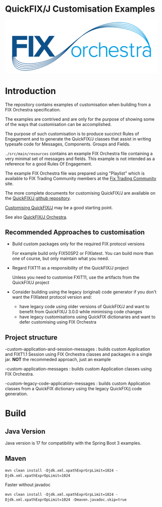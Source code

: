 # QuickFIX/J Customisation Examples 

![](./FIXorchestraLogo.png)

# Introduction

The repository contains examples of customisation when building from a FIX Orchestra specification.

The examples are contrived and are only for the purpose of showing some of the ways that customisation can be accomplished.

The purpose of such customisation is to produce succinct Rules of Engagement and to generate the QuickFIX/J classes that 
assist in writing typesafe code for Messages, Components. Groups and Fields.

`./src/main/resources` contains an example FIX Orchestra file containing a very minimal set of messages and fields.
This example is not intended as a reference for a good Rules Of Engagement.

The example FIX Orchestra file was prepared using "Playlist" which is available to FIX Trading Community members at the 
[Fix Trading Community](https://www.fixtrading.org/) site.

The more complete documents for customising QuickFIX/J are available on the 
[QuickFIX/J github repository](https://github.com/quickfix-j/quickfixj).

[Customising QuickFIX/J](https://github.com/quickfix-j/quickfixj/blob/master/customising-quickfixj.md) may be a good starting point.

See also [QuickFIX/J Orchestra](https://github.com/quickfix-j/quickfixj-orchestra).

## Recommended Approaches to customisation

* Build custom packages only for the required FIX protocol versions 

   For example build only FIX50SP2 or FIXlatest. You can build more than one of course, but only maintain what you need.
* Regard FIXT11 as a responsibility of the QuickFIX/J project
  
   Unless you need to customise FXIT11, use the artifacts from the QuickFIX/J project
* Consider building using the legacy (original) code generator if you don't want the FIXlatest protocol version and:
  * have legacy code using older versions of QuickFIX/J and want to benefit from QuickFIX/J 3.0.0 while minimising code changes 
  * have legacy customisations using QuickFIX dictionaries and want to defer customising using FIX Orchestra

## Project structure
\-custom-application-and-session-messages : builds custom Application and FIXT1.1 Session using FIX Orchestra classes and packages in a single jar. __NOT__ the recommeded approach, just an example

\-custom-application-messages : builds custom Application classes using FIX Orchestra.

\-custom-legacy-code-application-messages :  builds custom Application classes from a QuickFIX dictionary using the legacy QuickFIX/j code generation.

# Build

## Java Version

Java version is 17 for compatibility with the Spring Boot 3 examples.

## Maven

 `mvn clean install -Djdk.xml.xpathExprGrpLimit=1024 -Djdk.xml.xpathExprOpLimit=1024`

Faster without javadoc

`mvn clean install -Djdk.xml.xpathExprGrpLimit=1024 -Djdk.xml.xpathExprOpLimit=1024 -Dmaven.javadoc.skip=true`
